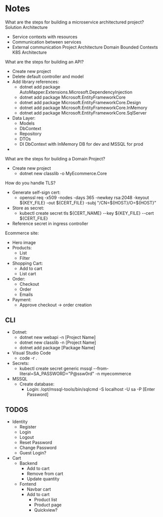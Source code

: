 # Notes

What are the steps for building a microservice architectured project?
Solution Architecture

- Service contexts with resources
- Communication between services
- External communication
  Project Architecture
  Domain Bounded Contexts
  K8S Architecture

What are the steps for building an API?

- Create new project
- Delete default controller and model
- Add library references:
  - dotnet add package AutoMapper.Extensions.Microsoft.DependencyInjection
  - dotnet add package Microsoft.EntityFrameworkCore
  - dotnet add package Microsoft.EntityFrameworkCore.Design
  - dotnet add package Microsoft.EntityFrameworkCore.InMemory
  - dotnet add package Microsoft.EntityFrameworkCore.SqlServer
- Data Layer:
  - Models
  - DbContext
  - Repository
  - DTOs
  - DI DbContext with InMemory DB for dev and MSSQL for prod
-

What are the steps for building a Domain Project?

- Create new project
  - dotnet new classlib -o MyEcommerce.Core

How do you handle TLS?

- Generate self-sign cert:
  - openssl req -x509 -nodes -days 365 -newkey rsa:2048 -keyout ${KEY_FILE} -out ${CERT_FILE} -subj "/CN=${HOST}/O=${HOST}"
- Store as secret:
  - kubectl create secret tls ${CERT_NAME} --key ${KEY_FILE} --cert ${CERT_FILE}
- Reference secret in ingress controller

Ecommerce site:

- Hero image
- Products:
  - List
  - Filter
- Shopping Cart:
  - Add to cart
  - List cart
- Order:
  - Checkout
  - Order
  - Emails
- Payment:
  - Approve checkout -> order creation

## CLI

- Dotnet:
  - dotnet new webapi -n [Project Name]
  - dotnet new classlib -n [Project Name]
  - dotnet add package [Package Name]
- Visual Studio Code
  - code -r .
- Secrets:
  - kubectl create secret generic mssql --from-literal=SA_PASSWORD="P@ssw0rd" -n myecommerce
- MSSQL
  - Create database:
    - Login: /opt/mssql-tools/bin/sqlcmd -S localhost -U sa -P [Enter Password]

## TODOS

- Identity
  - Register
  - Login
  - Logout
  - Reset Password
  - Change Password
  - Guest Login?
- Cart
  - Backend
    - Add to cart
    - Remove from cart
    - Update quantity
  - Fontend
    - Navbar cart
    - Add to cart
      - Product list
      - Product page
      - Quickview?
